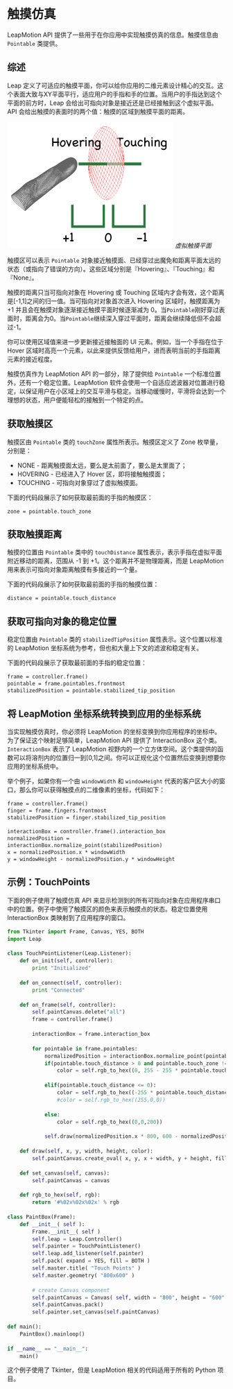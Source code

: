 # 触摸仿真

LeapMotion API 提供了一些用于在你应用中实现触摸仿真的信息。触摸信息由 `Pointable` 类提供。

## 综述

Leap 定义了可适应的触摸平面，你可以给你应用的二维元素设计精心的交互。这个表面大致与XY平面平行，适应用户的手指和手的位置。当用户的手指达到这个平面的前方时，Leap 会给出可指向对象是接近还是已经接触到这个虚拟平面。API 会给出触摸的表面时的两个值：触摸的区域到触摸平面的距离。

![](../../images/Leap_Touch_Plane.png)
*虚拟触摸平面*

触摸区可以表示 `Pointable` 对象接近触摸面、已经穿过出魔免和距离平面太远的状态（或指向了错误的方向）。这些区域分别是『Hovering』、『Touching』和『None』。

触摸的距离只当可指向对象在 Hovering 或 Touching
区域内才会有效，这个距离是[-1,1]之间的归一值。当可指向对对象首次进入 Hovering 区域时，触摸距离为 +1 并且会在触摸对象逐渐接近触摸平面时候逐渐减为 0。当`Pointable`刚好穿过表面时，距离会为0。当`Pointable`继续深入穿过平面时，距离会继续降低但不会超过-1。

你可以使用区域值来进一步更新接近接触面的 UI 元素。例如，当一个手指在位于 Hover 区域时高亮一个元素，以此来提供反馈给用户，进而表明当前的手指距离元素的接近程度。

触摸仿真作为 LeapMotion API 的一部分，除了提供给 `Pointable` 一个标准位置外，还有一个稳定位置。LeapMotion 软件会使用一个自适应滤波器对位置进行稳定，以保证用户在小区域上的交互平滑与稳定。当移动缓慢时，平滑将会达到一个理想的状态，用户便能轻松的接触到一个特定的点。

## 获取触摸区

触摸区由 `Pointable` 类的 `touchZone` 属性所表示。触摸区定义了 Zone 枚举量，分别是：

* NONE - 距离触摸面太远，要么是太前面了，要么是太里面了；
* HOVERING - 已经进入了 Hover 区，即将接触触摸面；
* TOUCHING - 可指向对象穿过了虚拟触摸面。

下面的代码段展示了如何获取最前面的手指的触摸区：

```
zone = pointable.touch_zone
```

## 获取触摸距离

触摸的位置由 `Pointable` 类中的 `touchDistance` 属性表示，表示手指在虚拟平面附近移动的距离，范围从 -1 到 +1。这个距离并不是物理距离，而是 LeapMotion 用来表示可指向对象距离触摸有多接近的一个量。

下面的代码段展示了如何获取最前面的手指的触摸位置：

```
distance = pointable.touch_distance
```

## 获取可指向对象的稳定位置

稳定位置由 `Pointable` 类的 `stabilizedTipPosition` 属性表示。这个位置以标准的 LeapMotion 坐标系统为参考，但也和大量上下文的滤波和稳定有关。

下面的代码段展示了获取最前面的手指的稳定位置：

```
frame = controller.frame()
pointable = frame.pointables.frontmost
stabilizedPosition = pointable.stabilized_tip_position
```

## 将 LeapMotion 坐标系统转换到应用的坐标系统

当实现触摸仿真时，你必须将 LeapMotion 的坐标变换到你应用程序的坐标中。为了保证这个映射足够简单，LeapMotion API 提供了 InteractionBox  这个类。`InteractionBox` 表示了 LeapMotion 视野内的一个立方体空间。这个类提供的函数可以将溶剂内的位置归一到[0,1]之间。你可以正规化这个位置然后变换到想要你应用的坐标系统中。

举个例子，如果你有一个由 `windowWidth` 和 `windowHeight` 代表的客户区大小的窗口，那么你可以获得触摸点的二维像素的坐标，代码如下：

```
frame = controller.frame()
finger = frame.fingers.frontmost
stabilizedPosition = finger.stabilized_tip_position

interactionBox = controller.frame().interaction_box
normalizedPosition = interactionBox.normalize_point(stabilizedPosition)
x = normalizedPosition.x * windowWidth
y = windowHeight - normalizedPosition.y * windowHeight
```

## 示例：TouchPoints

下面的例子使用了触摸仿真 API 来显示检测到的所有可指向对象在应用程序串口中的位置。例子中使用了触摸区的颜色来表示触摸点的状态。稳定位置使用 InteractionBox 类映射到了应用程序的窗口。

```python
from Tkinter import Frame, Canvas, YES, BOTH
import Leap

class TouchPointListener(Leap.Listener):
    def on_init(self, controller):
        print "Initialized"

    def on_connect(self, controller):
        print "Connected"

    def on_frame(self, controller):
        self.paintCanvas.delete("all")
        frame = controller.frame()

        interactionBox = frame.interaction_box
        
        for pointable in frame.pointables:
            normalizedPosition = interactionBox.normalize_point(pointable.tip_position)
            if(pointable.touch_distance > 0 and pointable.touch_zone != Leap.Pointable.ZONE_NONE):
                color = self.rgb_to_hex((0, 255 - 255 * pointable.touch_distance, 0))
                
            elif(pointable.touch_distance <= 0):
                color = self.rgb_to_hex((-255 * pointable.touch_distance, 0, 0))
                #color = self.rgb_to_hex((255,0,0))
                
            else:
                color = self.rgb_to_hex((0,0,200))
                
            self.draw(normalizedPosition.x * 800, 600 - normalizedPosition.y * 600, 40, 40, color)

    def draw(self, x, y, width, height, color):
        self.paintCanvas.create_oval( x, y, x + width, y + height, fill = color, outline = "")

    def set_canvas(self, canvas):
        self.paintCanvas = canvas
        
    def rgb_to_hex(self, rgb):
        return '#%02x%02x%02x' % rgb
        
class PaintBox(Frame):
    def __init__( self ):
        Frame.__init__( self )
        self.leap = Leap.Controller()
        self.painter = TouchPointListener()
        self.leap.add_listener(self.painter)
        self.pack( expand = YES, fill = BOTH )
        self.master.title( "Touch Points" )
        self.master.geometry( "800x600" )
      
        # create Canvas component
        self.paintCanvas = Canvas( self, width = "800", height = "600" )
        self.paintCanvas.pack()
        self.painter.set_canvas(self.paintCanvas)

def main():
    PaintBox().mainloop()

if __name__ == "__main__":
    main()
```
这个例子使用了 Tkinter，但是 LeapMotion 相关的代码适用于所有的 Python 项目。